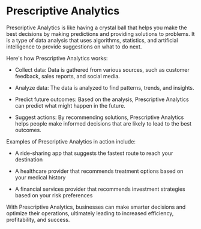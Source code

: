 # Prescriptive Analytics

Prescriptive Analytics is like having a crystal ball that helps you make the best decisions by making predictions and providing solutions to problems. It is a type of data analysis that uses algorithms, statistics, and artificial intelligence to provide suggestions on what to do next.

Here's how Prescriptive Analytics works:

* Collect data: Data is gathered from various sources, such as customer feedback, sales reports, and social media.

* Analyze data: The data is analyzed to find patterns, trends, and insights.

* Predict future outcomes: Based on the analysis, Prescriptive Analytics can predict what might happen in the future.

* Suggest actions: By recommending solutions, Prescriptive Analytics helps people make informed decisions that are likely to lead to the best outcomes.

Examples of Prescriptive Analytics in action include:

* A ride-sharing app that suggests the fastest route to reach your destination

* A healthcare provider that recommends treatment options based on your medical history

* A financial services provider that recommends investment strategies based on your risk preferences

With Prescriptive Analytics, businesses can make smarter decisions and optimize their operations, ultimately leading to increased efficiency, profitability, and success.
